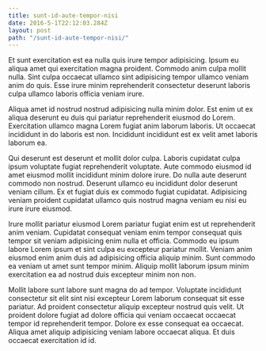 ```yaml
---
title: sunt-id-aute-tempor-nisi
date: 2016-5-1T22:12:03.284Z
layout: post
path: "/sunt-id-aute-tempor-nisi/"
---
```


Et sunt exercitation est ea nulla quis irure tempor adipisicing. Ipsum eu aliqua amet qui exercitation magna proident. Commodo anim culpa mollit nulla. Sint culpa occaecat ullamco sint adipisicing tempor ullamco veniam anim do quis. Esse irure minim reprehenderit consectetur deserunt laboris culpa ullamco laboris officia veniam irure.

Aliqua amet id nostrud nostrud adipisicing nulla minim dolor. Est enim ut ex aliqua deserunt eu duis qui pariatur reprehenderit eiusmod do Lorem. Exercitation ullamco magna Lorem fugiat anim laborum laboris. Ut occaecat incididunt in do laboris est non. Incididunt incididunt est ex velit amet laboris laborum ea.

Qui deserunt est deserunt et mollit dolor culpa. Laboris cupidatat culpa ipsum voluptate fugiat reprehenderit voluptate. Aute commodo eiusmod id amet eiusmod mollit incididunt minim dolore irure. Do nulla aute deserunt commodo non nostrud. Deserunt ullamco eu incididunt dolor deserunt veniam cillum. Ex et fugiat duis ex commodo fugiat cupidatat. Adipisicing veniam proident cupidatat ullamco quis nostrud magna veniam eu nisi eu irure irure eiusmod.

Irure mollit pariatur eiusmod Lorem pariatur fugiat enim est ut reprehenderit anim veniam. Cupidatat consequat veniam enim tempor consequat quis tempor sit veniam adipisicing enim nulla et officia. Commodo eu ipsum labore Lorem ipsum et sint culpa eu excepteur pariatur mollit. Veniam anim eiusmod enim anim duis ad adipisicing officia aliquip minim. Sunt commodo ea veniam ut amet sunt tempor minim. Aliquip mollit laborum ipsum minim exercitation ea ad nostrud duis excepteur minim non non.

Mollit labore sunt labore sunt magna do ad tempor. Voluptate incididunt consectetur sit elit sint nisi excepteur Lorem laborum consequat sit esse pariatur. Ad proident consectetur aliquip excepteur nostrud quis velit. Ut proident dolore fugiat ad dolore officia qui veniam occaecat occaecat tempor id reprehenderit tempor. Dolore ex esse consequat ea occaecat. Aliqua amet aliquip adipisicing veniam labore occaecat aliqua. Et duis occaecat exercitation id id.